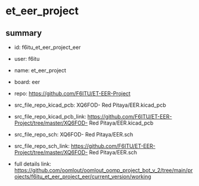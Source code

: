 # et_eer_project
 
## summary 
* id: f6itu_et_eer_project_eer
* user: f6itu
* name: et_eer_project
* board: eer
* repo: https://github.com/F6ITU/ET-EER-Project
* src_file_repo_kicad_pcb: XQ6FOD- Red Pitaya/EER.kicad_pcb
* src_file_repo_kicad_pcb_link: https://github.com/F6ITU/ET-EER-Project/tree/master/XQ6FOD- Red Pitaya/EER.kicad_pcb


* src_file_repo_sch: XQ6FOD- Red Pitaya/EER.sch
* src_file_repo_sch_link: https://github.com/F6ITU/ET-EER-Project/tree/master/XQ6FOD- Red Pitaya/EER.sch
* full details link: https://github.com/oomlout/oomlout_oomp_project_bot_v_2/tree/main/projects/f6itu_et_eer_project_eer/current_version/working  







